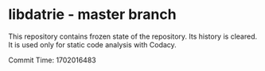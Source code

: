 # libdatrie - master branch

This repository contains frozen state of the repository.
Its history is cleared. It is used only for static code
analysis with Codacy.

Commit Time: 1702016483